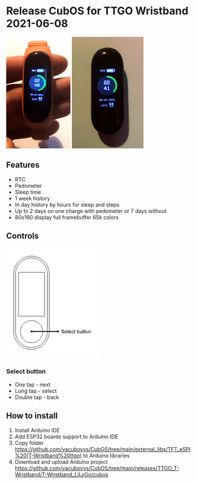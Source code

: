 # Release CubOS for TTGO Wristband 2021-06-08

<img alt="CubOS onM5StickC view" src="images\image2.png" height="300">
<img alt="CubOS onM5StickC view" src="images\image.png" height="300">

## Features
* RTC
* Pedometer
* Sleep time
* 1 week history
* In day history by hours for sleep and steps
* Up to 2 days on one charge with pedometer or 7 days without
* 80x160 display full framebuffer 65k colors


## Controls
<img alt="CubOS onM5StickC view" src="images\ttgo_wristband_scheme.png" width="250">

### Select button
* One tap - next
* Long tap - select
* Double tap - back

## How to install
1. Install Arduino IDE
2. Add ESP32 boards support to Arduino IDE
3. Copy folder https://github.com/yacubovvs/CubOS/tree/main/external_libs/TFT_eSPI%20(T-Wristband%20ttgo) to Arduino libraries
4. Download and upload Arduino project https://github.com/yacubovvs/CubOS/tree/main/releases/TTGO_T-Wristband/T-Wristband_LiLyGo/cubos
